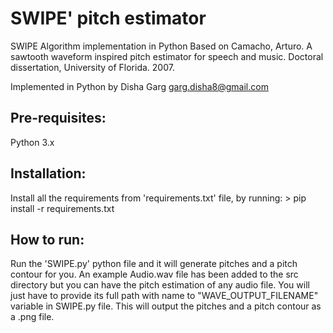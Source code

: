 # SWIPE' pitch estimator
SWIPE Algorithm implementation in Python
Based on Camacho, Arturo. A sawtooth waveform inspired pitch estimator for speech and music. Doctoral dissertation, University of Florida. 2007.

Implemented in Python by Disha Garg garg.disha8@gmail.com

Pre-requisites:
---------------

Python 3.x


Installation:
-------------

Install all the requirements from 'requirements.txt' file, by running:
	> pip install -r requirements.txt


How to run:
-----------

Run the 'SWIPE.py' python file and it will generate pitches and a pitch contour for you.
An example Audio.wav file has been added to the src directory but you can have the pitch estimation of any audio file. You will just have to provide its full path with name to "WAVE_OUTPUT_FILENAME" variable in SWIPE.py file.
This will output the pitches and a pitch contour as a .png file.

